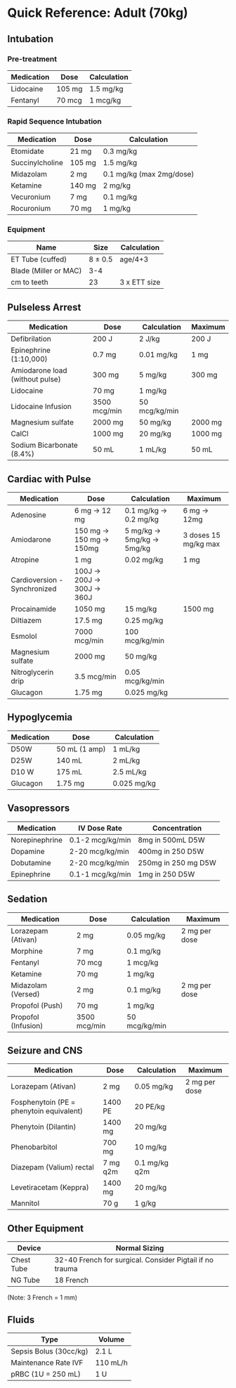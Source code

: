 # Quick Reference: Adult (70kg)

## Intubation

### Pre-treatment
| Medication | Dose | Calculation |
|------------|-------------|-------------|
| Lidocaine  | 105 mg      | 1.5 mg/kg   |
| Fentanyl   | 70 mcg      | 1  mcg/kg   |

### Rapid Sequence Intubation
| Medication      | Dose | Calculation              |
|-----------------|-------------|--------------------------|
| Etomidate       | 21 mg       | 0.3 mg/kg                |
| Succinylcholine | 105 mg      | 1.5 mg/kg                |
| Midazolam       | 2 mg        | 0.1 mg/kg (max 2mg/dose) |
| Ketamine        | 140 mg      | 2 mg/kg                  |
| Vecuronium      | 7 mg        | 0.1 mg/kg                |
| Rocuronium      | 70 mg       | 1 mg/kg                  |

### Equipment
| Name             | Size   |  Calculation           |
|------------------|--------|----------------|
| ET Tube (cuffed) | 8 ± 0.5 | age/4+3        |
| Blade (Miller or MAC)| 3-4    |   |
| cm to teeth      | 23     | 3 x ETT size   |


## Pulseless Arrest
| Medication                      	| Dose         	| Calculation    	| Maximum 	|
|---------------------------------	|--------------	|----------------	|---------	|
| Defibrilation                   	| 200 J        	| 2 J/kg         	| 200 J   	|
| Epinephrine (1:10,000)          	| 0.7 mg       	| 0.01 mg/kg     	| 1 mg    	|
| Amiodarone load (without pulse) 	| 300 mg       	| 5 mg/kg        	| 300 mg  	|
| Lidocaine                       	| 70 mg        	| 1 mg/kg        	|         	|
| Lidocaine Infusion              	| 3500 mcg/min 	| 50 mcg/kg/min  	|         	|
| Magnesium sulfate               	| 2000 mg      	| 50 mg/kg       	| 2000 mg 	|
| CalCl                           	| 1000 mg      	| 20 mg/kg       	| 1000 mg 	|
| Sodium Bicarbonate (8.4%)       	| 50 mL        	| 1 mL/kg        	| 50 mL   	|


## Cardiac with Pulse
| Medication                    	| Dose                        	| Calculation               	| Maximum              	|
|-------------------------------	|-----------------------------	|---------------------------	|----------------------	|
| Adenosine                     	| 6 mg → 12 mg                	| 0.1 mg/kg → 0.2 mg/kg     	| 6 mg → 12mg          	|
| Amiodarone                    	| 150 mg → 150 mg → 150mg     	| 5 mg/kg → 5mg/kg → 5mg/kg 	| 3 doses 15 mg/kg max 	|
| Atropine                      	| 1 mg                        	| 0.02 mg/kg                	| 1 mg                 	|
| Cardioversion - Synchronized  	|  100J → 200J → 300J → 360J  	|                           	|                      	|
| Procainamide                  	| 1050 mg                     	| 15 mg/kg                  	| 1500 mg              	|
| Diltiazem                     	| 17.5 mg                     	| 0.25 mg/kg                	|                      	|
| Esmolol                       	| 7000 mcg/min                	| 100 mcg/kg/min            	|                      	|
| Magnesium sulfate             	| 2000 mg                     	| 50 mg/kg                  	|                      	|
| Nitroglycerin drip            	| 3.5 mcg/min                  	| 0.05 mcg/kg/min           	|                      	|
| Glucagon                      	| 1.75 mg                     	| 0.025 mg/kg               	|                      	|


## Hypoglycemia
| Medication  	| Dose           	| Calculation  	|
|-------------	|----------------	|--------------	|
|  D50W       	| 50 mL (1 amp)  	| 1 mL/kg      	|
|  D25W       	| 140 mL         	| 2 mL/kg      	|
| D10 W       	| 175 mL         	| 2.5 mL/kg    	|
| Glucagon    	| 1.75 mg        	| 0.025 mg/kg  	|


## Vasopressors
| Medication     	| IV Dose Rate     	| Concentration        	|
|----------------	|------------------	|----------------------	|
| Norepinephrine 	| 0.1-2 mcg/kg/min 	| 8mg in 500mL D5W     	|
| Dopamine       	| 2-20 mcg/kg/min  	| 400mg in 250 D5W     	|
| Dobutamine     	| 2-20 mcg/kg/min  	| 250mg in 250 mg D5W  	|
| Epinephrine    	| 0.1-1 mcg/kg/min 	| 1mg in 250 D5W       	|

## Sedation
| Medication          	| Dose     	| Calculation     	| Maximum       	|
|---------------------	|----------	|-----------------	|---------------	|
| Lorazepam (Ativan)  	| 2 mg     	| 0.05 mg/kg      	| 2 mg per dose 	|
| Morphine            	| 7 mg     	| 0.1 mg/kg       	|               	|
| Fentanyl            	| 70 mcg   	| 1 mcg/kg        	|               	|
| Ketamine            	| 70 mg    	| 1 mg/kg         	|               	|
| Midazolam (Versed)  	| 2 mg     	| 0.1 mg/kg       	| 2 mg per dose 	|
| Propofol (Push)     	| 70 mg    	| 1 mg/kg         	|               	|
| Propofol (Infusion) 	| 3500 mcg/min 	| 50  mcg/kg/min  	|               	|

## Seizure and CNS
| Medication                               	| Dose     	| Calculation    	| Maximum       	|
|------------------------------------------	|----------	|----------------	|---------------	|
| Lorazepam (Ativan)                       	| 2 mg     	| 0.05 mg/kg     	| 2 mg per dose 	|
| Fosphenytoin (PE = phenytoin equivalent) 	| 1400 PE  	| 20 PE/kg       	|               	|
| Phenytoin (Dilantin)                     	| 1400 mg  	| 20 mg/kg       	|               	|
| Phenobarbitol                            	| 700 mg   	| 10 mg/kg       	|               	|
| Diazepam (Valium) rectal                 	| 7 mg q2m 	| 0.1 mg/kg q2m  	|               	|
| Levetiracetam (Keppra)                   	| 1400 mg  	| 20 mg/kg       	|               	|
| Mannitol                                 	| 70 g     	| 1 g/kg         	|               	|

## Other Equipment
| Device     	| Normal Sizing                                             	|
|------------	|-----------------------------------------------------------	|
| Chest Tube 	| 32-40 French for surgical.  Consider Pigtail if no trauma 	|
| NG Tube    	| 18 French                                                 	|

(Note: 3 French =  1 mm)


## Fluids

| Type | Volume|
| -------| --------- |
| Sepsis Bolus (30cc/kg) | 2.1 L| 
| Maintenance Rate IVF| 110 mL/h |
|pRBC (1U = 250 mL) | 1 U|
